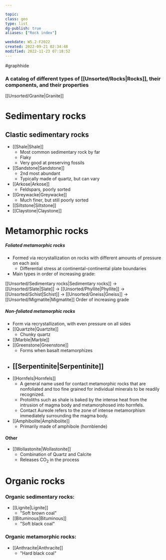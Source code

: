 ---
topic: 
class: geo
type: list
dg-publish: true
aliases: ["Rock index"]

weekdate: W5.2-F2022
created: 2022-09-21 02:34:48
modified: 2022-11-23 07:18:52
---
#graphhide
### A catalog of different types of [[Unsorted/Rocks\|Rocks]], their components, and their properties

[[Unsorted/Granite\|Granite]]




# Sedimentary rocks
## Clastic sedimentary rocks
- [[Shale\|Shale]]
	- Most common sedimentary rock by far
	- Flaky
	- Very good at preserving fossils
- [[Sandstone\|Sandstone]]
	- 2nd most abundant
	- Typically made of quartz, but can vary
- [[Arkose\|Arkose]]
	- Feldspars, poorly sorted
- [[Greywacke\|Greywacke]]
	- Much finer, but still poorly sorted
- [[Siltstone\|Siltstone]]
- [[Claystone\|Claystone]]


# Metamorphic rocks

##### Foliated metamorphic rocks
- Formed via recrystallization on rocks with different amounts of pressure on each axis
	- Differential stress at continental-continental plate boundaries
- Main types in order of increasing grade:

[[Unsorted/Sedimentary rocks\|Sedimentary rocks]] -> [[Unsorted/Slate\|Slate]] -> [[Unsorted/Phyllite\|Phyllite]] -> [[Unsorted/Schist\|Schist]] -> [[Unsorted/Gneiss\|Gneiss]] -> [[Unsorted/Migmatite\|Migmatite]]
 Order of increasing grade

##### Non-foliated metamorphic rocks
- Form via recrystallization, with even pressure on all sides
-  [[Quartzite\|Quartzite]]
	- Chunky quartz
- [[Marble\|Marble]]
- [[Greenstone\|Greenstone]]
	- Forms when basalt metamorphizes
- [[Serpentinite\|Serpentinite]]
	- 
- [[Hornfels\|Hornfels]]
	- A general name used for contact metamorphic rocks that are nonfoliated and too fine grained for individual minerals to be readily recognized.
	- Protoliths such as shale is baked by the intense heat from the intrusion of magma body and metamorphosed into hornfels. 
	- Contact Aureole refers to the zone of intense metamorphism immediately surrounding the magma body.
- [[Amphibolite\|Amphibolite]]
	- Primarily made of amphibole (hornblende)


#### Other
- [[Wollastonite\|Wollastonite]]
	- Combination of Quartz and Calcite
	- Releases CO<sub>2</sub> in the process




# Organic rocks
### Organic sedimentary rocks:
- [[Lignite\|Lignite]]
	- "Soft brown coal"
- [[Bituminous\|Bituminous]]
	- "Soft black coal"

### Organic metamorphic rocks:
- [[Anthracite\|Anthracite]]
	- "Hard black coal"
